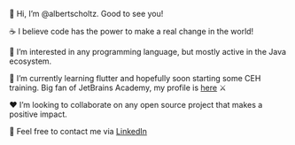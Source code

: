 👋 Hi, I’m @albertscholtz. Good to see you!

☕ I believe code has the power to make a real change in the world!

👀 I’m interested in any programming language, but mostly active in the Java ecosystem.

🚀 I’m currently learning flutter and hopefully soon starting some CEH training. Big fan of JetBrains Academy, my profile is [here](https://hyperskill.org/profile/257286230) ⚔️

❤️ I’m looking to collaborate on any open source project that makes a positive impact.

📱 Feel free to contact me via [LinkedIn](https://www.linkedin.com/in/albert-scholtz-89a28035/ "LinkedIn")

